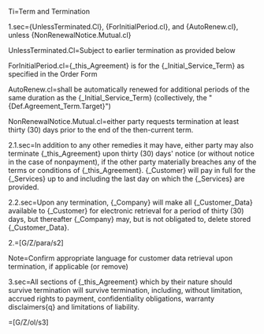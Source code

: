 Ti=Term and Termination

1.sec={UnlessTerminated.Cl}, {ForInitialPeriod.cl}, and {AutoRenew.cl}, unless {NonRenewalNotice.Mutual.cl}

UnlessTerminated.Cl=Subject to earlier termination as provided below

ForInitialPeriod.cl={_this_Agreement} is for the {_Initial_Service_Term} as specified in the Order Form

AutoRenew.cl=shall be automatically renewed for additional periods of the same duration as the {_Initial_Service_Term} (collectively, the "{Def.Agreement_Term.Target}")

NonRenewalNotice.Mutual.cl=either party requests termination at least thirty (30) days prior to the end of the then-current term.

2.1.sec=In addition to any other remedies it may have, either party may also terminate {_this_Agreement} upon thirty (30) days' notice (or without notice in the case of nonpayment), if the other party materially breaches any of the terms or conditions of {_this_Agreement}.  {_Customer} will pay in full for the {_Services} up to and including the last day on which the {_Services} are provided.

2.2.sec=Upon any termination, {_Company} will make all {_Customer_Data} available to {_Customer} for electronic retrieval for a period of thirty (30) days, but thereafter {_Company} may, but is not obligated to, delete stored {_Customer_Data}.

2.=[G/Z/para/s2]

Note=Confirm appropriate language for customer  data retrieval upon termination, if applicable (or remove)

3.sec=All sections of {_this_Agreement} which by their nature should survive termination will survive termination, including, without limitation, accrued rights to payment, confidentiality obligations, warranty disclaimers{q} and limitations of liability.

=[G/Z/ol/s3]
